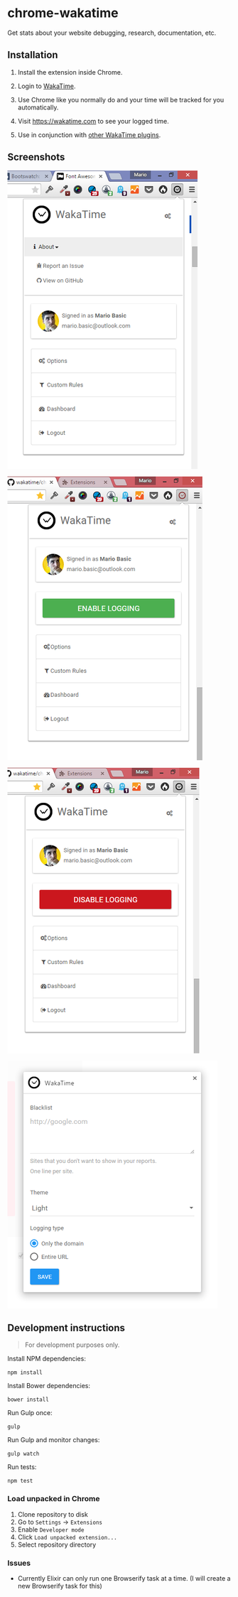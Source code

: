 chrome-wakatime
===============

Get stats about your website debugging, research, documentation, etc.


Installation
------------

1. Install the extension inside Chrome.

2. Login to [WakaTime](https://wakatime.com/).

3. Use Chrome like you normally do and your time will be tracked for you automatically.

4. Visit https://wakatime.com to see your logged time.

5. Use in conjunction with [other WakaTime plugins](https://wakatime.com/plugins).

## Screenshots

![SC closed](./screenshots/sc_3_open.png)

![SC open](./screenshots/sc_5-logging-green.png)

![SC open](./screenshots/sc_5-logging-red.png)

![Options SC](./screenshots/sc_4-options.png)

## Development instructions

> For development purposes only.

Install NPM dependencies:

```
npm install
```

Install Bower dependencies:

```
bower install
```

Run Gulp once:

```
gulp
```

Run Gulp and monitor changes:

```
gulp watch
```

Run tests:

```
npm test
```

### Load unpacked in Chrome

1. Clone repository to disk
2. Go to `Settings` -> `Extensions`
3. Enable `Developer mode`
4. Click `Load unpacked extension...`
5. Select repository directory

### Issues

- Currently Elixir can only run one Browserify task at a time. (I will create a new Browserify task for this)
